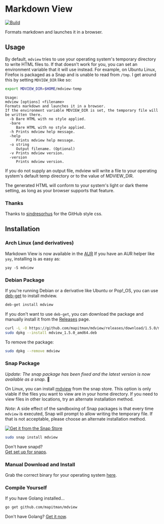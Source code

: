 # Markdown View

[![Build](https://github.com/mapitman/mdview/actions/workflows/build.yml/badge.svg)](https://github.com/mapitman/mdview/actions/workflows/build.yml)

Formats markdown and launches it in a browser.

## Usage

By default, `mdview` tries to use your operating system's temporary
directory to write HTML files to. If that doesn't work for you, you can
set an environment variable that it will use instead. For example, on
Ubuntu Linux, Firefox is packaged as a Snap and is unable to read from
`/tmp`. I get around this by setting `MDVIEW_DIR` like so:

```sh
export MDVIEW_DIR=$HOME/mdview-temp
```


```text
Usage:
mdview [options] <filename>
Formats markdown and launches it in a browser.
If the environment variable MDVIEW_DIR is set, the temporary file will be written there.
  -b Bare HTML with no style applied.
  -bare
     Bare HTML with no style applied.
  -h Prints mdview help message.
  -help
     Prints mdview help message.
  -o string
     Output filename. (Optional)
  -v Prints mdview version.
  -version
     Prints mdview version.

```

If you do not supply an output file, mdview will write a file to your
operating system's default temp directory or to the value of MDVIEW_DIR.

The generated HTML will conform to your system's light or dark theme
setting, as long as your browser supports that feature.

### Thanks

Thanks to [sindresorhus](https://github.com/sindresorhus/github-markdown-css) for the GitHub style css.

## Installation

### Arch Linux (and derivatives)

Markdown View is now available in the [AUR](https://aur.archlinux.org/packages/mdview/)
If you have an AUR helper like `yay`, installing is as easy as:
```
yay -S mdview
```

### Debian Package

If you're running Debian or a derivative like Ubuntu or Pop!_OS, you can
use [deb-get](https://github.com/wimpysworld/deb-get) to install mdview.

```sh
deb-get install mdview
```

If you don't want to use `deb-get`, you can download the package and
manually install it from the
[Releases](https://github.com/mapitman/mdview/releases) page.

```sh
curl -L -O https://github.com/mapitman/mdview/releases/download/1.5.0/mdview_1.5.0_amd64.deb
sudo dpkg --install mdview_1.5.0_amd64.deb
```

To remove the package:

```sh
sudo dpkg --remove mdview
```

### Snap Package

_Update: The snap package has been fixed and the latest version is now available as a snap._ 🥳

On Linux, you can install [mdview](https://snapcraft.io/mdview) from the snap store. This option is only viable if the files
you want to view are in your home directory. If you need to view
files in other locations, try an alternate installation method.

_Note_: A side effect of the sandboxing of Snap packages is that every time
`mdview` is executed, Snap will prompt to allow writing
the temporary file. If that is not acceptable, please choose an
alternate installation method.

[![Get it from the Snap Store](https://snapcraft.io/static/images/badges/en/snap-store-black.svg)](https://snapcraft.io/mdview)

```sh
sudo snap install mdview
```

Don't have snapd?  
[Get set up for snaps](https://docs.snapcraft.io/core/install).

### Manual Download and Install

Grab the correct binary for your operating system
[here](https://github.com/mapitman/mdview/releases/).

### Compile Yourself

If you have Golang installed...
```sh
go get github.com/mapitman/mdview
```

Don't have Golang? [Get it now](https://golang.org/doc/install).


